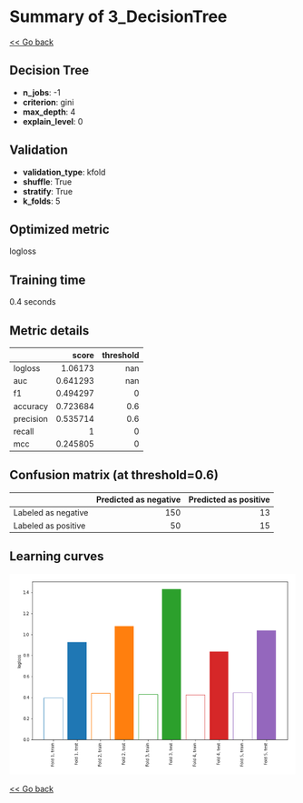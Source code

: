 # Summary of 3_DecisionTree

[<< Go back](../README.md)


## Decision Tree
- **n_jobs**: -1
- **criterion**: gini
- **max_depth**: 4
- **explain_level**: 0

## Validation
 - **validation_type**: kfold
 - **shuffle**: True
 - **stratify**: True
 - **k_folds**: 5

## Optimized metric
logloss

## Training time

0.4 seconds

## Metric details
|           |    score |   threshold |
|:----------|---------:|------------:|
| logloss   | 1.06173  |       nan   |
| auc       | 0.641293 |       nan   |
| f1        | 0.494297 |         0   |
| accuracy  | 0.723684 |         0.6 |
| precision | 0.535714 |         0.6 |
| recall    | 1        |         0   |
| mcc       | 0.245805 |         0   |


## Confusion matrix (at threshold=0.6)
|                     |   Predicted as negative |   Predicted as positive |
|:--------------------|------------------------:|------------------------:|
| Labeled as negative |                     150 |                      13 |
| Labeled as positive |                      50 |                      15 |

## Learning curves
![Learning curves](learning_curves.png)

[<< Go back](../README.md)

